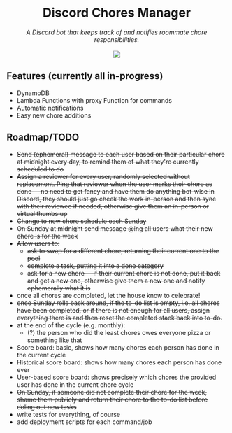 <h1 align='center'>
  Discord Chores Manager <br/>
</h1>

<p align='center'>
  <i>A Discord bot that keeps track of and notifies roommate chore responsibilities.</i> 
  </br></br>
  <a href='https://github.com/moromis/chores-bot/actions/workflows/python-test-coverage.yml'>
    <img src='https://github.com/moromis/chores-bot/actions/workflows/python-test-coverage.yml/badge.svg'>
  </a>
</p>

## Features (currently all in-progress)
- DynamoDB
- Lambda Functions with proxy Function for commands
- Automatic notifications
- Easy new chore additions

## Roadmap/TODO
- ~~Send (ephemeral) message to each user based on their particular chore at midnight every day, to remind them of what they're currently scheduled to do~~
- ~~Assign a reviewer for every user, randomly selected without replacement. Ping that reviewer when the user marks their chore as done -- no need to get fancy and have them do anything bot-wise in Discord, they should just go check the work in-person and then sync with their reviewee if needed, otherwise give them an in-person or virtual thumbs up~~
- ~~Change to new chore schedule each Sunday~~
- ~~On Sunday at midnight send message @ing all users what their new chore is for the week~~
- ~~Allow users to:~~
  - ~~ask to swap for a different chore, returning their current one to the pool~~
  - ~~complete a task, putting it into a done category~~
  - ~~ask for a new chore -- if their current chore is not done, put it back and get a new one, otherwise give them a new one and notify ephemerally what it is~~
- once all chores are completed, let the house know to celebrate!
- ~~once Sunday rolls back around, if the to-do list is empty, i.e. all chores have been completed, or if there is not enough for all users, assign everything there is and then reset the completed stack back into to-do.~~
- at the end of the cycle (e.g. monthly):
  - (?) the person who did the least chores owes everyone pizza or something like that
- Score board: basic, shows how many chores each person has done in the current cycle
- Historical score board: shows how many chores each person has done ever
- User-based score board: shows precisely which chores the provided user has done in the current chore cycle
- ~~On Sunday, if someone did not complete their chore for the week, shame them publicly and return their chore to the to-do list before doling out new tasks~~
- write tests for everything, of course
- add deployment scripts for each command/job

